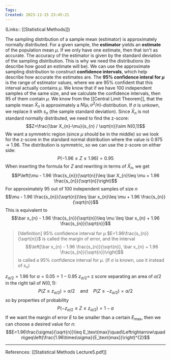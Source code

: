 ```yaml
---
Tags: 
Created: 2023-11-15 23:45:21
---
```

(Links:: [[Statistical Methods]])

The sampling distribution of a sample mean (estimator) is approximately normally distributed. For a given sample, the **estimator** yields an **estimate** of the population mean $\mu$. If we only have one estimate, then that isn't as accurate. The accuracy of the estimator is given by the standard deviation of the sampling distribution. This is why we need the distributions (to describe how good an estimate will be).
We can use the approximate sampling distribution to construct **confidence intervals**, which help describe how accurate the estimates are. The **95% confidence interal for $\mu$** is the range of estimator values, where we are 95% confident that this interval actually contains $\mu$. We know that if we have 100 independent samples of the same size, and we calculate the confidence intervals, then 95 of them contain $\mu$.
We know from the [[Central Limit Theorem]], that the sample mean $\bar X_{n}$ is approximately a $N\left(\mu, \sigma^{2}/n\right)$-distribution. If $\sigma$ is unkown, we replace it with $s_{n}$ (the sample standard deviation). Since $\bar X_{n}$ is not standard normally distributed, we need to find the z-score: $$Z=\frac{\bar X_{n}-\mu}{s_{n} / \sqrt{n}}\sim N(0,1)$$
We want a symmetric region (since $\mu$ should be in the middle) so we look for the z-score in the standard normal distribution where the value is 0.975 -> 1.96. The distribution is symmetric, so we can use the z-score on either side: $$P(-1.96\leq Z \leq 1.96)=0.95$$
When inserting the formula for $Z$ and rewriting in terms of $\bar X_{n}$, we get $$P\left(\mu - 1.96 \frac{s_{n}}{\sqrt{n}}\leq \bar X_{n}\leq \mu + 1.96 \frac{s_{n}}{\sqrt{n}}\right)$$
For approximately 95 out of 100 independent samples of size $n$ $$\mu - 1.96 \frac{s_{n}}{\sqrt{n}}\leq \bar x_{n}\leq \mu + 1.96 \frac{s_{n}}{\sqrt{n}}$$
This is equivalent to $$\bar x_{n} - 1.96 \frac{s_{n}}{\sqrt{n}}\leq \mu \leq \bar x_{n} + 1.96 \frac{s_{n}}{\sqrt{n}}$$

> [!definition] 95% confidence interval for $\mu$ 
> $E=1.96\frac{s_{n}}{\sqrt{n}}$ is called the margin of error, and the interval $$\left[\bar x_{n} - 1.96 \frac{s_{n}}{\sqrt{n}}, \bar x_{n} + 1.96 \frac{s_{n}}{\sqrt{n}}\right]$$ is called a 95% confidence interval for $\mu$. (If $\sigma$ is known, use it instead of $s_{n}$)

$z_{\alpha/2}=1.96$ for $\alpha=0.05=1-0.95$
$z_{\alpha/2}=$ z score separating an area of $\alpha/2$ in the right tail of $N(0,1)$: $$P(Z\geq z_{\alpha/2})=\alpha/2 \quad \text{and}\quad P(Z\leq -z_{\alpha/2})=\alpha/2$$ so by properties of probability $$P(-z_{\alpha/2}\leq Z\leq z_{\alpha/2})=1-a$$
If we want the margin of error $E$ to be smaller than a certain $E_\text{max}$, then we can choose a desired value for $n$: $$E=1.96\frac{\sigma}{\sqrt{n}}\leq E_\text{max}\quad\Leftrightarrow\quad n\geq\left(\frac{1.96\times\sigma}{E_\text{max}}\right)^{2}$$

---
References: [[Statistical Methods Lecture5.pdf]]
